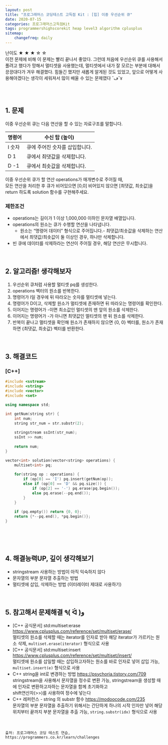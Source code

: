 ```yaml
---
layout: post
title: "프로그래머스 코딩테스트 고득점 Kit : [힙] 이중 우선순위 큐"
date: 2020-07-15
categories: 프로그래머스고득점Kit
tags: programmershighscorekit heap level3 algorithm cplusplus
sitemap:
    changefreq: daily
---
```


난이도 ★ ★ ★ ☆ ☆  
이전 문제에 비해 이 문제는 빨리 끝나서 좋았다. 그런데 처음에 우선순위 큐를 사용해서 풀려고 했다가 망해서 멀티셋을 사용했는데, 멀티셋에서 내가 잘 모르는 부분에 대해서 끙끙대다가 겨우 해결했다. 힘들긴 했지만 새롭게 알게된 것도 있었고, 앞으로 어떻게 사용해야겠다는 생각이 세워져서 많이 배울 수 있는 문제였다 ˘ڡ˘४  
<br/>

<br/>

## 1. 문제
이중 우선순위 큐는 다음 연산을 할 수 있는 자료구조를 말합니다.  

|명령어|수신 탑 (높이)|
|----|------------|
|I 숫자|큐에 주어진 숫자를 삽입합니다.|
|D 1|큐에서 최댓값을 삭제합니다.|
|D -1|큐에서 최솟값을 삭제합니다.|

이중 우선순위 큐가 할 연산 operations가 매개변수로 주어질 때,  
모든 연산을 처리한 후 큐가 비어있으면 [0,0] 비어있지 않으면 [최댓값, 최솟값]을 return 하도록 solution 함수를 구현해주세요.  

### 제한조건
- operations는 길이가 1 이상 1,000,000 이하인 문자열 배열입니다.
- operations의 원소는 큐가 수행할 연산을 나타냅니다.
  - 원소는 “명령어 데이터” 형식으로 주어집니다.- 최댓값/최솟값을 삭제하는 연산에서 최댓값/최솟값이 둘 이상인 경우, 하나만 삭제합니다.
- 빈 큐에 데이터를 삭제하라는 연산이 주어질 경우, 해당 연산은 무시합니다.
<br/><br/><br/>


## 2. 알고리즘! 생각해보자
1. 우선순위 큐처럼 사용할 멀티셋 pq를 생성한다.  
2. operations 벡터의 원소를 반복한다.  
3. 명령어가 I일 경우에 뒤 따라오는 숫자를 멀티셋에 넣는다.  
4. 명령어가 D이고, 삭제할 원소가 멀티셋에 존재하면 뒤 따라오는 명령어를 확인한다.  
5. 이어지는 명령어가 -이면 최소값인 멀티셋의 맨 앞의 원소를 삭제한다.  
6. 이어지는 명령어가 -가 아니면 최댓값인 멀티셋의 맨 뒤 원소를 삭제한다.  
7. 반복이 끝나고 멀티셋을 확인해 원소가 존재하지 않으면 {0, 0} 벡터를, 원소가 존재하면 {최댓값, 최솟값} 벡터를 반환한다.  
<br/><br/>

## 3. 해결코드
### [C++]
```c++
#include <sstream>
#include <string>
#include <vector>
#include <set>

using namespace std;

int getNum(string str) {
    int num;
    string str_num = str.substr(2);
    
    stringstream ssInt(str_num);
    ssInt >> num;
    
    return num;
}

vector<int> solution(vector<string> operations) {
    multiset<int> pq;
    
    for(string op : operations) {
        if (op[0] == 'I') pq.insert(getNum(op));
        else if (op[0] == 'D' && pq.size()) {
            if (op[2] == '-') pq.erase(pq.begin());
            else pq.erase(--pq.end());
        }
    }
    
    if (pq.empty()) return {0, 0};
    return {*--pq.end(), *pq.begin()};
}
```
<br/><br/><br/>

## 4. 해결능력UP, 깊이 생각해보기
- stringstream 사용하는 방법이 아직 익숙하지 않다
- 문자열의 부분 문자열 추출하는 방법
- 멀티셋에 삽입, 삭제하는 방법 (이터레이터 제대로 사용하기)
<br/><br/><br/>

## 5. 참고해서 문제해결 ٩( ᐛ )و
- [C++ 공식문서] std:multiset:erase <https://www.cplusplus.com/reference/set/multiset/erase/>  
멀티셋의 원소를 삭제할 때는 iterator를 인자로 받아 해당 iterator가 가르키는 원소 삭제, `multiset.erase(iterator)` 형식으로 사용
- [C++ 공식문서] std:multiset:insert <https://www.cplusplus.com/reference/set/multiset/insert/>  
멀티셋에 원소를 삽일할 때는 삽입하고자하는 원소를 바로 인자로 넣어 삽입 가능, `multiset.insert(e)` 형식으로 사용
- C++ string을 int로 변경하는 방법 <https://psychoria.tistory.com/709>  
stringstream을 사용해서 문자열을 정수로 변환 가능, stringstream을 생성할 때에 인자로 변환하고자하는 문자열을 함께 초기화하고  
shift연산자(>>)를 사용하여 정수에 넣는다
- C++ 레퍼런스 - string 의 substr 함수 <https://modoocode.com/235>  
문자열의 부분 문자열을 추출하기 위해서는 간단하게 하나의 시작 인자만 넣어 해당 위치부터 끝까지 부분 문자열을 추출 가능, `string.substr(idx)` 형식으로 사용
<br/><br/><br/>

```
출처: 프로그래머스 코딩 테스트 연습, https://programmers.co.kr/learn/challenges
```